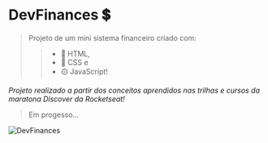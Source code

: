 # DevFinances 💲

> Projeto de um mini sistema financeiro criado com:
>> * 🔴 HTML, 
>> * 🔵 CSS e 
>> * 🟡 JavaScript! 

*Projeto realizado a partir dos conceitos aprendidos nas trilhas e cursos da maratona Discover da Rocketseat!*
>Em progesso...

![DevFinances](https://user-images.githubusercontent.com/93134957/151172185-175507a4-2710-4bfa-8892-b3fe31f8e4bf.png)
